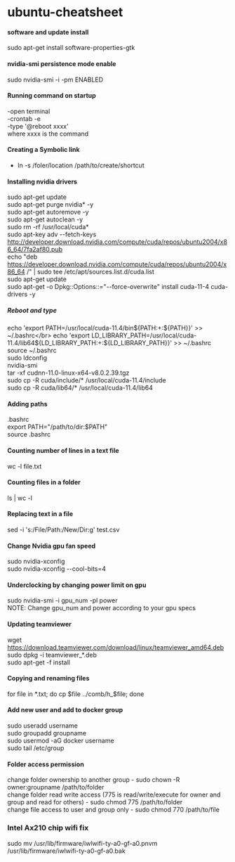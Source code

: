 # ubuntu-cheatsheet

#### software and update install
sudo apt-get install software-properties-gtk

#### nvidia-smi persistence mode enable
sudo nvidia-smi -i <target-gpu> -pm ENABLED

#### Running command on startup
-open terminal</br>
-crontab -e</br>
-type '@reboot xxxx'</br>
where xxxx is the command

#### Creating a Symbolic link
- ln -s /foler/location /path/to/create/shortcut</br>

#### Installing nvidia drivers
sudo apt-get update</br>
sudo apt-get purge nvidia* -y</br>
sudo apt-get autoremove -y</br>
sudo apt-get autoclean -y</br>
sudo rm -rf /usr/local/cuda*</br>
sudo apt-key adv --fetch-keys http://developer.download.nvidia.com/compute/cuda/repos/ubuntu2004/x86_64/7fa2af80.pub </br>
echo "deb https://developer.download.nvidia.com/compute/cuda/repos/ubuntu2004/x86_64 /" | sudo tee /etc/apt/sources.list.d/cuda.list</br>
sudo apt-get update</br>
sudo apt-get -o Dpkg::Options::="--force-overwrite" install cuda-11-4 cuda-drivers -y</br>
##### Reboot and type</br>
echo 'export PATH=/usr/local/cuda-11.4/bin${PATH:+:${PATH}}' >> ~/.bashrc</br>
echo 'export LD_LIBRARY_PATH=/usr/local/cuda-11.4/lib64${LD_LIBRARY_PATH:+:${LD_LIBRARY_PATH}}' >> ~/.bashrc</br>
source ~/.bashrc</br>
sudo ldconfig</br>
nvidia-smi</br>
tar -xf cudnn-11.0-linux-x64-v8.0.2.39.tgz</br>
sudo cp -R cuda/include/* /usr/local/cuda-11.4/include</br>
sudo cp -R cuda/lib64/* /usr/local/cuda-11.4/lib64</br>

#### Adding paths
.bashrc</br>
export PATH="/path/to/dir:$PATH"</br>
source .bashrc</br>

#### Counting number of lines in a text file
wc -l file.txt</br>

#### Counting files in a folder
ls | wc -l

#### Replacing text in a file
sed -i 's:/File/Path:/New/Dir:g' test.csv

#### Change Nvidia gpu fan speed
sudo nvidia-xconfig </br>
sudo nvidia-xconfig --cool-bits=4

#### Underclocking by changing power limit on gpu
sudo nvidia-smi -i gpu_num -pl power </br>
NOTE: Change gpu_num and power according to your gpu specs

#### Updating teamviewer
wget https://download.teamviewer.com/download/linux/teamviewer_amd64.deb </br>
sudo dpkg -i teamviewer_*.deb </br>
sudo apt-get -f install

#### Copying and renaming files
for file in *.txt; do cp $file ../comb/h_$file; done

#### Add new user and add to docker group
sudo useradd username </br>
sudo groupadd groupname </br>
sudo usermod -aG docker username </br>
sudo tail /etc/group

#### Folder access permission
change folder ownership to another group - sudo chown -R owner:groupname /path/to/folder </br>
change folder read write access (775 is read/write/execute for owner and group and read for others) - sudo chmod 775 /path/to/folder </br>
change file access to user and group only - sudo chmod 770 /path/to/file </br>

### Intel Ax210 chip wifi fix
sudo mv /usr/lib/firmware/iwlwifi-ty-a0-gf-a0.pnvm  /usr/lib/firmware/iwlwifi-ty-a0-gf-a0.bak </br>
